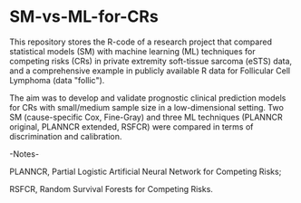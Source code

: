 # SM-vs-ML-for-CRs
This repository stores the R-code of a research project that compared statistical models (SM) with machine learning (ML) techniques for competing risks (CRs) in private extremity soft-tissue sarcoma (eSTS) data, and a comprehensive example in publicly available R data for Follicular Cell Lymphoma (data "follic"). 

The aim was to develop and validate prognostic clinical prediction models for CRs with small/medium sample size in a low-dimensional setting. Two SM (cause-specific Cox, Fine-Gray) and three ML techniques (PLANNCR original, PLANNCR extended, RSFCR) were compared in terms of discrimination and calibration. 

-Notes-  

PLANNCR, Partial Logistic Artificial Neural Network for Competing Risks;

RSFCR, Random Survival Forests for Competing Risks.
